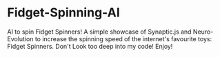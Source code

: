 # Fidget-Spinning-AI
AI to spin Fidget Spinners!
A simple showcase of Synaptic.js and Neuro-Evolution to increase the spinning speed of the internet's favourite toys: Fidget Spinners.
Don't Look too deep into my code!
Enjoy!
